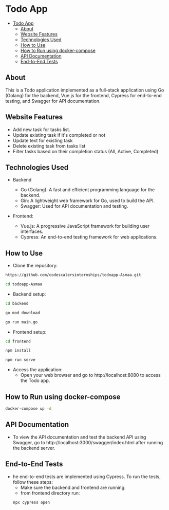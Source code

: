 # Todo App

- [Todo App](#todo-app)
  - [About ](#about-)
  - [Website Features ](#website-features-)
  - [Technologies Used ](#technologies-used-)
  - [How to Use ](#how-to-use-)
  - [How to Run using docker-compose ](#how-to-run-using-docker-compose-)
  - [API Documentation ](#api-documentation-)
  - [End-to-End Tests ](#end-to-end-tests-)

## About <a name = "about"></a>

This is a Todo application implemented as a full-stack application using Go (Golang) for the backend, Vue.js for the frontend, Cypress for end-to-end testing, and Swagger for API documentation.

## Website Features <a name = "website-Features"></a>

- Add new task for tasks list.
- Update existing task if it's completed or not
- Update text for existing task
- Delete existing task from tasks list
- Filter tasks based on their completion status (All, Active, Completed)

## Technologies Used <a name = "Technologies-Used"></a>

- Backend

  - Go (Golang): A fast and efficient programming language for the backend.
  - Gin: A lightweight web framework for Go, used to build the API.
  - Swagger: Used for API documentation and testing.

- Frontend:
  - Vue.js: A progressive JavaScript framework for building user interfaces.
  - Cypress: An end-to-end testing framework for web applications.

## How to Use <a name = "How-to-Use"></a>

- Clone the repository:

```sh
https://github.com/codescalersinternships/todoapp-Asmaa.git

cd todoapp-Asmaa
```

- Backend setup:

```sh
cd backend

go mod download

go run main.go

```

- Frontend setup:

```sh
cd frontend

npm install

npm run serve

```

- Access the application:
  - Open your web browser and go to http://localhost:8080 to access the Todo app.

## How to Run using docker-compose <a name = "docker"></a>

```sh
docker-compose up -d
```

## API Documentation <a name = " API-Documentation"></a>

- To view the API documentation and test the backend API using Swagger, go to http://localhost:3000/swagger/index.html after running the backend server.

## End-to-End Tests <a name = "End-to-End-Tests"></a>

- he end-to-end tests are implemented using Cypress. To run the tests, follow these steps:
  - Make sure the backend and frontend are running.
  - from frontend directory run:
  ```sh
  npx cypress open
  ```
